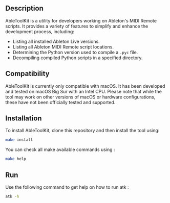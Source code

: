 ## Description

AbleToolKit is a utility for developers working on Ableton's MIDI Remote scripts. It provides a variety of features to simplify and enhance the development process, including:

- Listing all installed Ableton Live versions.
- Listing all Ableton MIDI Remote script locations.
- Determining the Python version used to compile a `.pyc` file.
- Decompiling compiled Python scripts in a specified directory.

## Compatibility

AbleToolKit is currently only compatible with macOS.
It has been developed and tested on macOS Big Sur with an Intel CPU. Please note that while the tool may work on other versions of macOS or hardware configurations, these have not been officially tested and supported.

## Installation

To install AbleToolKit, clone this repository and then install the tool using:

```bash
make install
```

You can check all make available commands using :
```bash
make help
```

## Run

Use the following command to get help on how to run atk :

```bash
atk -h
```
